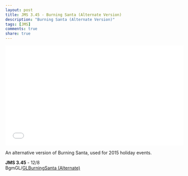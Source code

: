 ```yaml
---
layout: post
title: JMS 3.45 - Burning Santa (Alternate Version)
description: "Burning Santa (Alternate Version)"
tags: [JMS]
comments: true
share: true
---
```


<iframe width="560" height="315" src="//www.youtube.com/embed/i-wfyqyxWeM" frameborder="0" allowfullscreen></iframe>

An alternative version of Burning Santa, used for 2015 holiday events.

<b>JMS 3.45</b> - 12/8  
BgmGL/<a href="https://youtu.be/i-wfyqyxWeM">GLBurningSanta (Alternate)</a>
